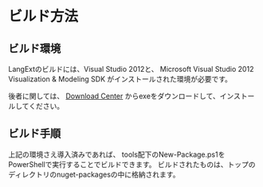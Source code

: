 ビルド方法
==========
ビルド環境
----------
LangExtのビルドには、Visual Studio 2012と、
Microsoft Visual Studio 2012 Visualization & Modeling SDK
がインストールされた環境が必要です。

後者に関しては、
[Download Center][dlcenter]
からexeをダウンロードして、インストールしてください。

[dlcenter]: https://www.microsoft.com/en-us/download/details.aspx?id=30680

ビルド手順
----------
上記の環境さえ導入済みであれば、
tools配下のNew-Package.ps1をPowerShellで実行することでビルドできます。
ビルドされたものは、トップのディレクトリのnuget-packagesの中に格納されます。
